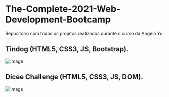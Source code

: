 # The-Complete-2021-Web-Development-Bootcamp
 Repositório com todos os projetos realizados durante o curso da Angela Yu.

##  Tindog (HTML5, CSS3, JS, Bootstrap).
![image](https://user-images.githubusercontent.com/75963618/112911647-3f05b980-90cc-11eb-9a1b-31697aece5d9.png)

## Dicee Challenge (HTML5, CSS3, JS, DOM).
![image](https://user-images.githubusercontent.com/75963618/112912161-4aa5b000-90cd-11eb-92d5-da99f0df04ce.png)



